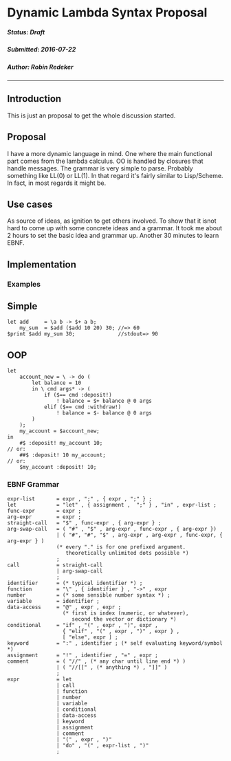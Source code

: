 # Dynamic Lambda Syntax Proposal

##### Status: Draft
##### Submitted: 2016-07-22
##### Author: Robin Redeker
****************************

## Introduction

This is just an proposal to get the whole discussion started.

## Proposal

I have a more dynamic language in mind. One where the main functional
part comes from the lambda calculus. OO is handled by closures that
handle messages. The grammar is very simple to parse. Probably something
like LL(0) or LL(1). In that regard it's fairly similar to Lisp/Scheme.
In fact, in most regards it might be.

## Use cases

As source of ideas, as ignition to get others involved. To show that
it isnot hard to come up with some concrete ideas and a grammar.
It took me about 2 hours to set the basic idea and grammar up.
Another 30 minutes to learn EBNF.

## Implementation

### Examples

Simple
------

    let add     = \a b -> $+ a b;
        my_sum  = $add ($add 10 20) 30; //=> 60
    $print $add my_sum 30;              //stdout=> 90

OOP
---

    let
        account_new = \ -> do (
            let balance = 10
            in \ cmd args* -> (
                if ($== cmd :deposit!)
                    ! balance = $+ balance @ 0 args
                elif ($== cmd :withdraw!)
                    ! balance = $- balance @ 0 args
            )
        );
        my_account = $account_new;
    in
        #$ :deposit! my_account 10;
    // or:
        ##$ :deposit! 10 my_account;
    // or:
        $my_account :deposit! 10;


### EBNF Grammar

    expr-list       = expr , ";" , { expr , ";" } ;
    let             = "let" , { assignment ,  ";" } , "in" , expr-list ;
    func-expr       = expr ;
    arg-expr        = expr ;
    straight-call   = "$" , func-expr , { arg-expr } ;
    arg-swap-call   = ( "#" , "$" , arg-expr , func-expr , { arg-expr })
                    | ( "#", "#", "$" , arg-expr , arg-expr , func-expr, { arg-expr } )
                    (* every "." is for one prefixed argument.
                       theoretically unlimited dots possible *)
                    ;
    call            = straight-call
                    | arg-swap-call
                    ;
    identifier      = (* typical identifier *) ;
    function        = "\" , { identifier } , "->" , expr
    number          = (* some sensible number syntax *) ;
    variable        = identifier ;
    data-access     = "@" , expr , expr ;
                      (* first is index (numeric, or whatever),
                         second the vector or dictionary *)
    conditional     = "if" , "(" , expr , ")", expr ,
                      { "elif" , "(" , expr , ")" , expr } ,
                      [ "else", expr ] ;
    keyword         = ":" , identifier ; (* self evaluating keyword/symbol *)
    assignment      = "!" , identifier , "=" , expr ;
    comment         = ( "//" , (* any char until line end *) )
                    | ( "//[[" , (* anything *) , "]]" )
                    ;
    expr            = let
                    | call
                    | function
                    | number
                    | variable
                    | conditional
                    | data-access
                    | keyword
                    | assignment
                    | comment
                    | "(" , expr , ")"
                    | "do" , "(" , expr-list , ")"
                    ;
